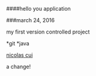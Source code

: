 ####hello you application

###march 24, 2016

my first version controlled project

*git
*java

[nicolas cui](http://sqasolution.com)

a change!